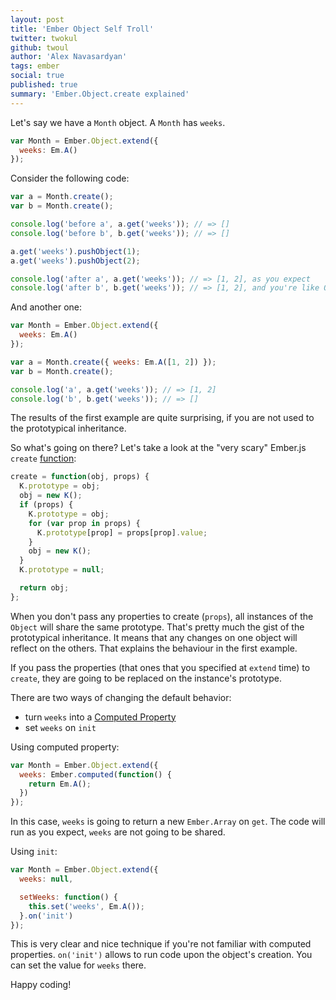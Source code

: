 ```yaml
---
layout: post
title: 'Ember Object Self Troll'
twitter: twokul
github: twoul
author: 'Alex Navasardyan'
tags: ember
social: true
published: true
summary: 'Ember.Object.create explained'
---
```


Let's say we have a `Month` object. A `Month` has `weeks`.

```javascript
var Month = Ember.Object.extend({
  weeks: Em.A()
});
```

Consider the following code:

```javascript
var a = Month.create();
var b = Month.create();

console.log('before a', a.get('weeks')); // => []
console.log('before b', b.get('weeks')); // => []

a.get('weeks').pushObject(1);
a.get('weeks').pushObject(2);

console.log('after a', a.get('weeks')); // => [1, 2], as you expect
console.log('after b', b.get('weeks')); // => [1, 2], and you're like O_o
```

And another one:

```javascript
var Month = Ember.Object.extend({
  weeks: Em.A()
});

var a = Month.create({ weeks: Em.A([1, 2]) });
var b = Month.create();

console.log('a', a.get('weeks')); // => [1, 2]
console.log('b', b.get('weeks')); // => []
```

The results of the first example are quite surprising, if you are not used
to the prototypical inheritance.

So what's going on there? Let's take a look at the "very scary" Ember.js `create` [function](https://github.com/emberjs/ember.js/blob/master/packages_es6/ember-metal/lib/platform.js#L39-L52):

```javascript
create = function(obj, props) {
  K.prototype = obj;
  obj = new K();
  if (props) {
    K.prototype = obj;
    for (var prop in props) {
      K.prototype[prop] = props[prop].value;
    }
    obj = new K();
  }
  K.prototype = null;

  return obj;
};
```

When you don't pass any properties to create (`props`), all instances of
the `Object` will share the same prototype. That's pretty much the gist
of the prototypical inheritance. It means that any changes on one object will
reflect on the others. That explains the behaviour in the first example.

If you pass the properties (that ones that you specified at `extend` time) to `create`,
they are going to be replaced on the instance's prototype.

There are two ways of changing the default behavior:

+ turn `weeks` into a [Computed Property](http://reefpoints.dockyard.com/2013/09/04/computed_properties_in_ember_js.html)
+ set `weeks` on `init`

Using computed property:

```javascript
var Month = Ember.Object.extend({
  weeks: Ember.computed(function() {
    return Em.A();
  })
});
```

In this case, `weeks` is going to return a new `Ember.Array` on `get`.
The code will run as you expect, `weeks` are not going to be shared.

Using `init`:

```javascript
var Month = Ember.Object.extend({
  weeks: null,

  setWeeks: function() {
    this.set('weeks', Em.A());
  }.on('init')
});
```

This is very clear and nice technique if you're not familiar with computed properties.
`on('init')` allows to run code upon the object's creation. You can set the value for
`weeks` there.

Happy coding!
